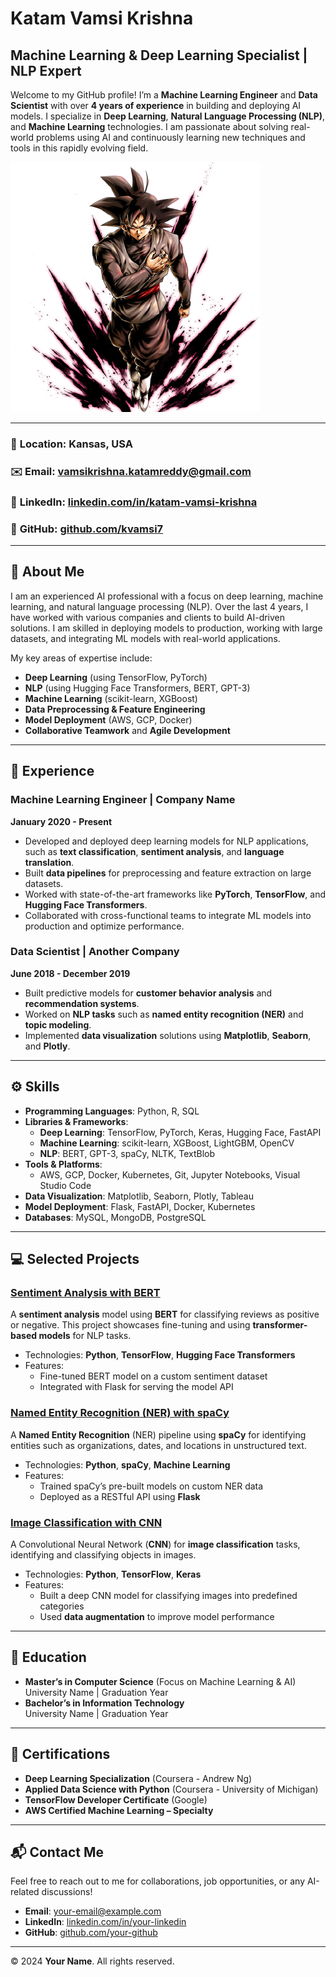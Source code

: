 # Katam Vamsi Krishna 

## Machine Learning & Deep Learning Specialist | NLP Expert

Welcome to my GitHub profile! I’m a **Machine Learning Engineer** and **Data Scientist** with over **4 years of experience** in building and deploying AI models. I specialize in **Deep Learning**, **Natural Language Processing (NLP)**, and **Machine Learning** technologies. I am passionate about solving real-world problems using AI and continuously learning new techniques and tools in this rapidly evolving field.

![Profile Picture](https://github.com/kvamsi7/kvamsi7.github.io/blob/main/assets/img/28361738.png)  <!-- Replace with your actual image URL -->

---

### 📍 **Location**: Kansas, USA  
### ✉️ **Email**:  [vamsikrishna.katamreddy@gmail.com](mailto:vamsikrishna.katamreddy@gmail.com)    
### 🔗 **LinkedIn**: [linkedin.com/in/katam-vamsi-krishna](https://www.linkedin.com/in/katam-vamsi-krishna)  
### 🔗 **GitHub**: [github.com/kvamsi7](https://github.com/kvamsi7/)

---

## 🚀 **About Me**

I am an experienced AI professional with a focus on deep learning, machine learning, and natural language processing (NLP). Over the last 4 years, I have worked with various companies and clients to build AI-driven solutions. I am skilled in deploying models to production, working with large datasets, and integrating ML models with real-world applications.

My key areas of expertise include:
- **Deep Learning** (using TensorFlow, PyTorch)
- **NLP** (using Hugging Face Transformers, BERT, GPT-3)
- **Machine Learning** (scikit-learn, XGBoost)
- **Data Preprocessing & Feature Engineering**
- **Model Deployment** (AWS, GCP, Docker)
- **Collaborative Teamwork** and **Agile Development**

---

## 💼 **Experience**

### Machine Learning Engineer | **Company Name**  
**January 2020 - Present**
- Developed and deployed deep learning models for NLP applications, such as **text classification**, **sentiment analysis**, and **language translation**.
- Built **data pipelines** for preprocessing and feature extraction on large datasets.
- Worked with state-of-the-art frameworks like **PyTorch**, **TensorFlow**, and **Hugging Face Transformers**.
- Collaborated with cross-functional teams to integrate ML models into production and optimize performance.

### Data Scientist | **Another Company**  
**June 2018 - December 2019**
- Built predictive models for **customer behavior analysis** and **recommendation systems**.
- Worked on **NLP tasks** such as **named entity recognition (NER)** and **topic modeling**.
- Implemented **data visualization** solutions using **Matplotlib**, **Seaborn**, and **Plotly**.

---

## ⚙️ **Skills**

- **Programming Languages**: Python, R, SQL
- **Libraries & Frameworks**: 
  - **Deep Learning**: TensorFlow, PyTorch, Keras, Hugging Face, FastAPI
  - **Machine Learning**: scikit-learn, XGBoost, LightGBM, OpenCV
  - **NLP**: BERT, GPT-3, spaCy, NLTK, TextBlob
- **Tools & Platforms**: 
  - AWS, GCP, Docker, Kubernetes, Git, Jupyter Notebooks, Visual Studio Code
- **Data Visualization**: Matplotlib, Seaborn, Plotly, Tableau
- **Model Deployment**: Flask, FastAPI, Docker, Kubernetes
- **Databases**: MySQL, MongoDB, PostgreSQL

---

## 💻 **Selected Projects**

### [Sentiment Analysis with BERT](https://github.com/your-username/sentiment-analysis-bert)
A **sentiment analysis** model using **BERT** for classifying reviews as positive or negative. This project showcases fine-tuning and using **transformer-based models** for NLP tasks.

- Technologies: **Python**, **TensorFlow**, **Hugging Face Transformers**
- Features:
  - Fine-tuned BERT model on a custom sentiment dataset
  - Integrated with Flask for serving the model API

### [Named Entity Recognition (NER) with spaCy](https://github.com/your-username/ner-spacy)
A **Named Entity Recognition** (NER) pipeline using **spaCy** for identifying entities such as organizations, dates, and locations in unstructured text.

- Technologies: **Python**, **spaCy**, **Machine Learning**
- Features:
  - Trained spaCy’s pre-built models on custom NER data
  - Deployed as a RESTful API using **Flask**

### [Image Classification with CNN](https://github.com/your-username/cnn-image-classification)
A Convolutional Neural Network (**CNN**) for **image classification** tasks, identifying and classifying objects in images.

- Technologies: **Python**, **TensorFlow**, **Keras**
- Features:
  - Built a deep CNN model for classifying images into predefined categories
  - Used **data augmentation** to improve model performance

---

## 🧠 **Education**

- **Master’s in Computer Science** (Focus on Machine Learning & AI)  
  University Name | Graduation Year
- **Bachelor’s in Information Technology**  
  University Name | Graduation Year

---

## 📝 **Certifications**

- **Deep Learning Specialization** (Coursera - Andrew Ng)
- **Applied Data Science with Python** (Coursera - University of Michigan)
- **TensorFlow Developer Certificate** (Google)
- **AWS Certified Machine Learning – Specialty**

---

## 📬 **Contact Me**

Feel free to reach out to me for collaborations, job opportunities, or any AI-related discussions!

- **Email**: [your-email@example.com](mailto:your-email@example.com)
- **LinkedIn**: [linkedin.com/in/your-linkedin](https://linkedin.com/in/your-linkedin)
- **GitHub**: [github.com/your-github](https://github.com/your-github)

---

© 2024 **Your Name**. All rights reserved.
